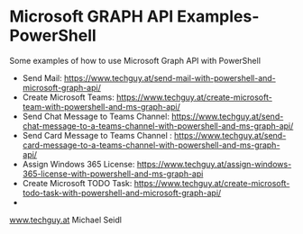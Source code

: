 # Microsoft GRAPH API Examples-PowerShell
Some examples of how to use Microsoft Graph API with PowerShell


- Send Mail: https://www.techguy.at/send-mail-with-powershell-and-microsoft-graph-api/
- Create Microsoft Teams: https://www.techguy.at/create-microsoft-team-with-powershell-and-ms-graph-api/
- Send Chat Message to Teams Channel: https://www.techguy.at/send-chat-message-to-a-teams-channel-with-powershell-and-ms-graph-api/
- Send Card Message to Teams Channel : https://www.techguy.at/send-card-message-to-a-teams-channel-with-powershell-and-ms-graph-api/
- Assign Windows 365 License: https://www.techguy.at/assign-windows-365-license-with-powershell-and-ms-graph-api
- Create Microsoft TODO Task: https://www.techguy.at/create-microsoft-todo-task-with-powershell-and-microsoft-graph-api/
- 


www.techguy.at
Michael Seidl
